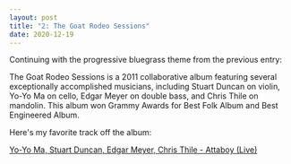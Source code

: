 ```yaml
---
layout: post
title: "2: The Goat Rodeo Sessions"
date: 2020-12-19
---
```


Continuing with the progressive bluegrass theme from the previous entry:

The Goat Rodeo Sessions is a 2011 collaborative album featuring several exceptionally accomplished musicians, including Stuart Duncan on violin, Yo-Yo Ma on cello, Edgar Meyer on double bass, and Chris Thile on mandolin. This album won Grammy Awards for Best Folk Album and Best Engineered Album.

Here's my favorite track off the album:

[Yo-Yo Ma, Stuart Duncan, Edgar Meyer, Chris Thile - Attaboy (Live)](https://www.youtube.com/watch?v=d-31e8Nlujw)